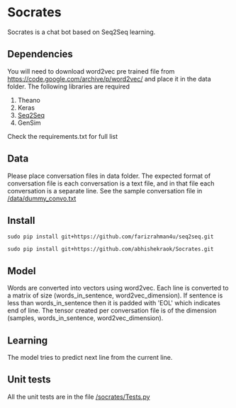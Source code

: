 # Socrates
Socrates is a chat bot based on Seq2Seq learning. 

## Dependencies
You will need to download word2vec pre trained file from https://code.google.com/archive/p/word2vec/ and place it in the data folder.
The following libraries are required

1. Theano
2. Keras
3. [Seq2Seq](https://github.com/farizrahman4u/seq2seq)
4. GenSim

Check the requirements.txt for full list

## Data 
Please place conversation files in data folder. The expected format of conversation file is each conversation is a text file, and in that file each conversation is a separate line. See the sample conversation file in [/data/dummy_convo.txt]( https://github.com/abhishekraok/Socrates/blob/master/data/dummy_convo.txt)

## Install
`sudo pip install git+https://github.com/farizrahman4u/seq2seq.git`

`sudo pip install git+https://github.com/abhishekraok/Socrates.git`

## Model
Words are converted into vectors using word2vec. Each line is converted to a matrix of size (words_in_sentence, word2vec_dimension). If sentence is less than words_in_sentence then it is padded with 'EOL' which indicates end of line. The tensor created per conversation file is of the dimension (samples, words_in_sentence, word2vec_dimension). 

## Learning
The model tries to predict next line from the current line. 

## Unit tests
All the unit tests are in the file [/socrates/Tests.py](https://github.com/abhishekraok/Socrates/blob/master/socrates/Tests.py)
